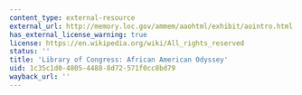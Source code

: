 ```yaml
---
content_type: external-resource
external_url: http://memory.loc.gov/ammem/aaohtml/exhibit/aointro.html
has_external_license_warning: true
license: https://en.wikipedia.org/wiki/All_rights_reserved
status: ''
title: 'Library of Congress: African American Odyssey'
uid: 1c35c1d0-4805-4488-8d72-571f0cc8bd79
wayback_url: ''
---
```


